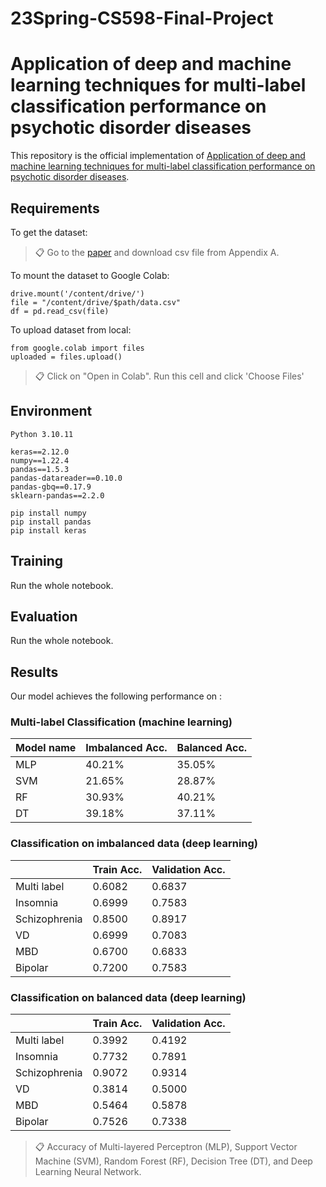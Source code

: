 # 23Spring-CS598-Final-Project

# Application of deep and machine learning techniques for multi-label classification performance on psychotic disorder diseases

This repository is the official implementation of [Application of deep and machine learning techniques for multi-label classification performance on psychotic disorder diseases](https://www.sciencedirect.com/science/article/pii/S2352914821000356#cebib0010). 

## Requirements

To get the dataset:
>📋  Go to the [paper](https://www.sciencedirect.com/science/article/pii/S2352914821000356#cebib0010) and download csv file from Appendix A.

To mount the dataset to Google Colab:
```setup
drive.mount('/content/drive/')
file = "/content/drive/$path/data.csv"
df = pd.read_csv(file)
```

To upload dataset from local:
```
from google.colab import files
uploaded = files.upload()
```
>📋  Click on "Open in Colab". Run this cell and click 'Choose Files'

## Environment
```
Python 3.10.11

keras==2.12.0
numpy==1.22.4
pandas==1.5.3
pandas-datareader==0.10.0
pandas-gbq==0.17.9
sklearn-pandas==2.2.0
```

```
pip install numpy
pip install pandas
pip install keras
```

## Training

Run the whole notebook.

## Evaluation

Run the whole notebook.

## Results

Our model achieves the following performance on :

### Multi-label Classification (machine learning)

| Model name         | Imbalanced Acc. | Balanced Acc. |
| ------------------ | --------------- | ------------- |
| MLP                |     40.21%      |     35.05%    |
| SVM                |     21.65%      |     28.87%    |
| RF                 |     30.93%      |     40.21%    |
| DT                 |     39.18%      |     37.11%    |

### Classification on imbalanced data (deep learning)

|                | Train Acc.      | Validation Acc.|
| -------------- | --------------- | -------------- |
| Multi label    |     0.6082      |     0.6837     |
| Insomnia       |     0.6999      |     0.7583     |
| Schizophrenia  |     0.8500      |     0.8917     |
| VD             |     0.6999      |     0.7083     |
| MBD            |     0.6700      |     0.6833     |
| Bipolar        |     0.7200      |     0.7583     |

### Classification on balanced data (deep learning)

|                | Train Acc.      | Validation Acc.|
| -------------- | --------------- | -------------- |
| Multi label    |     0.3992      |     0.4192     |
| Insomnia       |     0.7732      |     0.7891     |
| Schizophrenia  |     0.9072      |     0.9314     |
| VD             |     0.3814      |     0.5000     |
| MBD            |     0.5464      |     0.5878     |
| Bipolar        |     0.7526      |     0.7338     |

>📋  Accuracy of Multi-layered Perceptron (MLP), Support Vector Machine (SVM), Random Forest (RF), Decision Tree (DT), and Deep Learning Neural Network.
